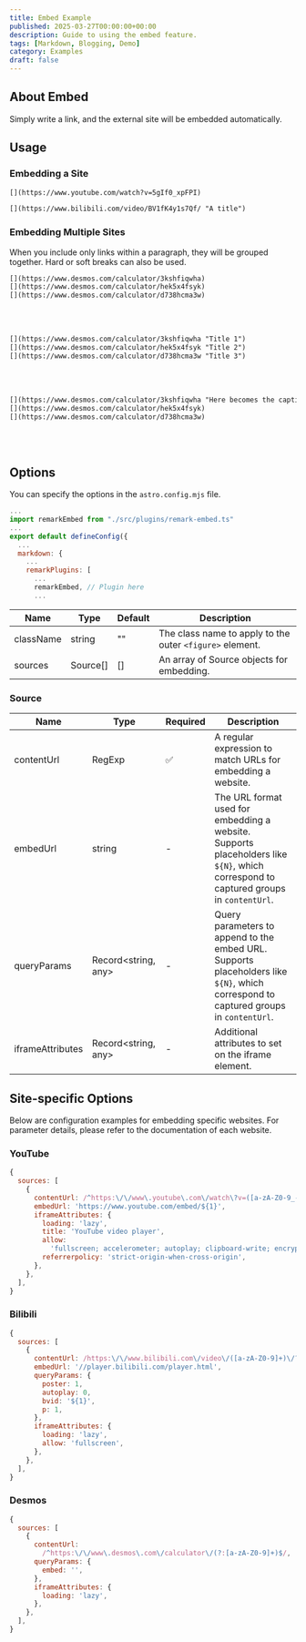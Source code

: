 ```yaml
---
title: Embed Example
published: 2025-03-27T00:00:00+00:00
description: Guide to using the embed feature.
tags: [Markdown, Blogging, Demo]
category: Examples
draft: false
---
```


## About Embed

Simply write a link, and the external site will be embedded automatically.

## Usage

### Embedding a Site

```markdown
[](https://www.youtube.com/watch?v=5gIf0_xpFPI)
```

[](https://www.youtube.com/watch?v=5gIf0_xpFPI)

```markdown
[](https://www.bilibili.com/video/BV1fK4y1s7Qf/ "A title")
```

[](https://www.bilibili.com/video/BV1fK4y1s7Qf/ "Lorem ipsum dolor sit amet, consectetur adipiscing elit, sed do eiusmod tempor incididunt ut labore et dolore magna aliqua. Ut enim ad minim veniam, quis nostrud exercitation ullamco laboris nisi ut aliquip ex ea commodo consequat. Duis aute irure dolor in reprehenderit in voluptate velit esse cillum dolore eu fugiat nulla pariatur. Excepteur sint occaecat cupidatat non proident, sunt in culpa qui officia deserunt mollit anim id est laborum.")

### Embedding Multiple Sites

When you include only links within a paragraph, they will be grouped together. Hard or soft breaks can also be used.

```markdown
[](https://www.desmos.com/calculator/3kshfiqwha)  
[](https://www.desmos.com/calculator/hek5x4fsyk)  
[](https://www.desmos.com/calculator/d738hcma3w)
```

[](https://www.desmos.com/calculator/3kshfiqwha)  
[](https://www.desmos.com/calculator/hek5x4fsyk)  
[](https://www.desmos.com/calculator/d738hcma3w)

```markdown
[](https://www.desmos.com/calculator/3kshfiqwha "Title 1")  
[](https://www.desmos.com/calculator/hek5x4fsyk "Title 2")  
[](https://www.desmos.com/calculator/d738hcma3w "Title 3")
```

[](https://www.desmos.com/calculator/3kshfiqwha "Lorem ipsum dolor sit amet, consectetur adipiscing elit, sed do eiusmod tempor incididunt ut labore et dolore magna aliqua. Ut enim ad minim veniam, quis nostrud exercitation ullamco laboris nisi ut aliquip ex ea commodo consequat. Duis aute irure dolor in reprehenderit in voluptate velit esse cillum dolore eu fugiat nulla pariatur. Excepteur sint occaecat cupidatat non proident, sunt in culpa qui officia deserunt mollit anim id est laborum.")  
[](https://www.desmos.com/calculator/hek5x4fsyk "Lorem ipsum dolor sit amet, consectetur adipiscing elit, sed do eiusmod tempor incididunt ut labore et dolore magna aliqua. Ut enim ad minim veniam, quis nostrud exercitation ullamco laboris nisi ut aliquip ex ea commodo consequat. Duis aute irure dolor in reprehenderit in voluptate velit esse cillum dolore eu fugiat nulla pariatur. Excepteur sint occaecat cupidatat non proident, sunt in culpa qui officia deserunt mollit anim id est laborum.")  
[](https://www.desmos.com/calculator/d738hcma3w "Lorem ipsum dolor sit amet, consectetur adipiscing elit, sed do eiusmod tempor incididunt ut labore et dolore magna aliqua. Ut enim ad minim veniam, quis nostrud exercitation ullamco laboris nisi ut aliquip ex ea commodo consequat. Duis aute irure dolor in reprehenderit in voluptate velit esse cillum dolore eu fugiat nulla pariatur. Excepteur sint occaecat cupidatat non proident, sunt in culpa qui officia deserunt mollit anim id est laborum.")

```markdown
[](https://www.desmos.com/calculator/3kshfiqwha "Here becomes the caption")  
[](https://www.desmos.com/calculator/hek5x4fsyk)  
[](https://www.desmos.com/calculator/d738hcma3w)
```

[](https://www.desmos.com/calculator/3kshfiqwha "Lorem ipsum dolor sit amet, consectetur adipiscing elit, sed do eiusmod tempor incididunt ut labore et dolore magna aliqua. Ut enim ad minim veniam, quis nostrud exercitation ullamco laboris nisi ut aliquip ex ea commodo consequat. Duis aute irure dolor in reprehenderit in voluptate velit esse cillum dolore eu fugiat nulla pariatur. Excepteur sint occaecat cupidatat non proident, sunt in culpa qui officia deserunt mollit anim id est laborum.")  
[](https://www.desmos.com/calculator/hek5x4fsyk)  
[](https://www.desmos.com/calculator/d738hcma3w)

## Options

You can specify the options in the `astro.config.mjs` file.

```javascript
...
import remarkEmbed from "./src/plugins/remark-embed.ts"
...
export default defineConfig({
  ...
  markdown: {
    ...
    remarkPlugins: [
      ...
      remarkEmbed, // Plugin here
      ...
```

| Name      | Type     | Default | Description                                              |
| --------- | -------- | ------- | -------------------------------------------------------- |
| className | string   | ""      | The class name to apply to the outer `<figure>` element. |
| sources   | Source[] | []      | An array of Source objects for embedding.                |

### Source

| Name             | Type                | Required | Description                                                                                                                          |
| ---------------- | ------------------- | -------- | ------------------------------------------------------------------------------------------------------------------------------------ |
| contentUrl       | RegExp              | ✅        | A regular expression to match URLs for embedding a website.                                                                          |
| embedUrl         | string              | -        | The URL format used for embedding a website. Supports placeholders like `${N}`, which correspond to captured groups in `contentUrl`. |
| queryParams      | Record<string, any> | -        | Query parameters to append to the embed URL. Supports placeholders like `${N}`, which correspond to captured groups in `contentUrl`. |
| iframeAttributes | Record<string, any> | -        | Additional attributes to set on the iframe element.                                                                                  |

## Site-specific Options

Below are configuration examples for embedding specific websites. For parameter details, please refer to the documentation of each website.

### YouTube

```javascript
{
  sources: [
    {
      contentUrl: /^https:\/\/www\.youtube\.com\/watch\?v=([a-zA-Z0-9_-]+)$/,
      embedUrl: 'https://www.youtube.com/embed/${1}',
      iframeAttributes: {
        loading: 'lazy',
        title: 'YouTube video player',
        allow:
          'fullscreen; accelerometer; autoplay; clipboard-write; encrypted-media; gyroscope; picture-in-picture; web-share',
        referrerpolicy: 'strict-origin-when-cross-origin',
      },
    },
  ],
}
```

### Bilibili

```javascript
{
  sources: [
    {
      contentUrl: /https:\/\/www.bilibili.com\/video\/([a-zA-Z0-9]+)\/?/,
      embedUrl: '//player.bilibili.com/player.html',
      queryParams: {
        poster: 1,
        autoplay: 0,
        bvid: '${1}',
        p: 1,
      },
      iframeAttributes: {
        loading: 'lazy',
        allow: 'fullscreen',
      },
    },
  ],
}
```

### Desmos

```javascript
{
  sources: [
    {
      contentUrl:
        /^https:\/\/www\.desmos\.com\/calculator\/(?:[a-zA-Z0-9]+)$/,
      queryParams: {
        embed: '',
      },
      iframeAttributes: {
        loading: 'lazy',
      },
    },
  ],
}
```
